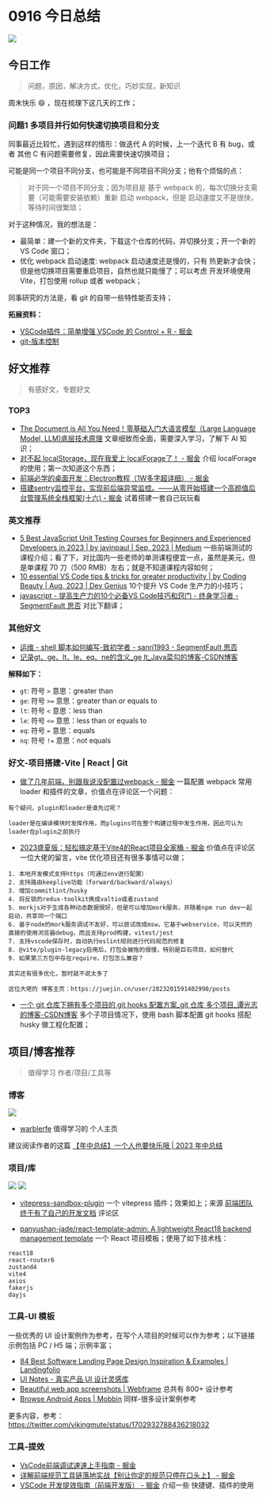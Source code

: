 
# 0916 今日总结

![](http://h2.ioliu.cn/bing/SplugenPass_ZH-CN8347591461_1920x1080.jpg)



## 今日工作
> 问题，原因，解决方式，优化，巧妙实现，新知识

周末快乐 :smile: ，现在梳理下这几天的工作；

### 问题1 多项目并行如何快速切换项目和分支

同事最近比较忙，遇到这样的情形：做迭代 A 的时候，上一个迭代 B 有 bug，或者 其他 C 有问题需要修复，因此需要快速切换项目；

可能是同一个项目不同分支，也可能是不同项目不同分支；他有个烦恼的点：

> 对于同一个项目不同分支；因为项目是 基于 webpack 的，每次切换分支需要（可能需要安装依赖）重新 启动 webpack，但是 启动速度又不是很快，等待时间很繁琐；

对于这种情况，我的想法是：

- 最简单：建一个新的文件夹，下载这个仓库的代码，并切换分支；开一个新的 VS Code 窗口；
- 优化 webpack 启动速度: webpack 启动速度还是慢的，只有 热更新才会快；但是他切换项目需要重启项目，自然也就只能慢了；可以考虑 开发环境使用 Vite，打包使用 rollup 或者 webpack；

同事研究的方法是，看 git 的自带一些特性能否支持；

**拓展资料：**

- [VSCode插件：简单增强 VSCode 的 Control + R - 掘金](https://juejin.cn/post/7276260308515274792)
- [git-版本控制](https://git-scm.com/book/zh/v2/%E8%B5%B7%E6%AD%A5-%E5%85%B3%E4%BA%8E%E7%89%88%E6%9C%AC%E6%8E%A7%E5%88%B6)



## 好文推荐
> 有感好文，专题好文

### TOP3
- [‍​⁡The Document is All You Need！零基础入门大语言模型（Large Language Model, LLM)底层技术原理](https://s3tlxskbq3.feishu.cn/docx/NyPqdCKraoXz9gxNVCfcIFdnnAc) 文章细致而全面，需要深入学习，了解下 AI 知识；<Badge text="todo" />
- [对不起 localStorage，现在我爱上 localForage了！ - 掘金](https://juejin.cn/post/7275943591410483258) 介绍 localForage 的使用；第一次知道这个东西；
- [前端必学的桌面开发：Electron教程（1W多字超详细） - 掘金](https://juejin.cn/post/7277799192961925172)
- [搭建sentry监控平台，实现前后端异常监控。——从零开始搭建一个高颜值后台管理系统全栈框架(十六) - 掘金](https://juejin.cn/post/7275980024262443068)  试着搭建一套自己玩玩看 <Badge text="todo" />

### 英文推荐

- [5 Best JavaScript Unit Testing Courses for Beginners and Experienced Developers in 2023 | by javinpaul | Sep, 2023 | Medium](https://javinpaul.medium.com/5-best-javascript-unit-testing-courses-for-beginners-and-experienced-developers-in-2023-e98fd117c34f) 一些前端测试的课程介绍；看了下，对比国内一些老师的单测课程便宜一点，虽然是美元，但是单课程 70 刀（500 RMB）左右；就是不知道课程内容如何；
- [10 essential VS Code tips & tricks for greater productivity | by Coding Beauty | Aug, 2023 | Dev Genius](https://blog.devgenius.io/vscode-tips-tricks-98c6e2258626) 10个提升 VS Code 生产力的小技巧； 
- [javascript - 提高生产力的10个必备VS Code技巧和窍门 - 终身学习者 - SegmentFault 思否](https://segmentfault.com/a/1190000044154394#item-6)
 对比下翻译；

### 其他好文


- [运维 - shell 脚本如何编写-致初学者 - sanri1993 - SegmentFault 思否](https://segmentfault.com/a/1190000044214953)
- [记录gt、ge、lt、le、eq、ne的含义_ge lt_Java菜勾的博客-CSDN博客](https://blog.csdn.net/weixin_54345825/article/details/126331345)

**解释如下：**

- `gt`: 符号 `>` 意思：greater than
- `ge`: 符号 `>=` 意思：greater than or equals to
- `lt`: 符号 `<` 意思：less than
- `le`: 符号 `<=` 意思：less than or equals to
- `eq`: 符号 `=` 意思：equals
- `nq`: 符号 `!=` 意思：not equals


### 好文-项目搭建-Vite | React | Git

- [做了几年前端，别跟我说没配置过webpack - 掘金](https://juejin.cn/post/7277490138518159379) 一篇配置 webpack 常用 loader 和插件的文章，价值点在评论区一个问题：

```
有个疑问，plugin和loader是谁先过呢？

loader是在编译模块时发挥作用，而plugins可在整个构建过程中发生作用，因此可认为loader在plugin之前执行
```


- [2023盛夏版：轻松搞定基于Vite4的React项目全家桶 - 掘金](https://juejin.cn/post/7240838046789812282) 价值点在评论区一位大佬的留言，vite 优化项目还有很多事情可以做；

```
1. 本地开发模式支持https（可通过env进行配置）
2. 支持路由keeplive功能（forward/backward/always）
3. 增加commitlint/husky
4. 将反锁的redux-toolkit换成valtio或者zustand
5. morkjs对于生成各种动态数据很好，但是可以增加mork服务，并随着npm run dev一起启动，共享同一个端口
6. 基于node的mork服务调试不友好，可以尝试改成msw，它基于webservice，可以天然的直接的使用浏览器debug，而且支持prod构建，vitest/jest
7. 支持vscode保存时，自动执行eslint规则进行代码规范的修复
8. @vite/plugin-legacy启用后，打包会被拖的很慢，特别是巨石项目，如何替代
9. 如果第三方包中存在require，打包怎么兼容？

其实还有很多优化，暂时就不说太多了

这位大佬的 博客主页：https://juejin.cn/user/2823201591402990/posts
```

- [一个 git 仓库下拥有多个项目的 git hooks 配置方案_git 仓库 多个项目_谭光志的博客-CSDN博客](https://blog.csdn.net/q411020382/article/details/132042265) 多个子项目情况下，使用 bash 脚本配置 git hooks 搭配 husky 做工程化配置；


## 项目/博客推荐
> 值得学习 作者/项目/工具等

### 博客
![](./imgs/warblerfe-blog.png)
- [warblerfe](http://www.warblerfe.top/warblerCenter) 值得学习的 个人主页

建议阅读作者的这篇 [【年中总结】一个人也要快乐哦 | 2023 年中总结](https://juejin.cn/post/7254855511305601080)



### 项目/库

![](./imgs/vitepress-sandbox.png)
![](./imgs/vitepress-sandbox-result.png)
- [vitepress-sandbox-plugin](https://vitepress-sandbox.js-bridge.com/get-started/introduction.html) 一个 vitepress 插件；效果如上；来源 [前端团队终于有了自己的开发文档](https://juejin.cn/post/7243520456979398693#heading-6) 评论区

- [panyushan-jade/react-template-admin: A lightweight React18 backend management template](https://github.com/panyushan-jade/react-template-admin) 一个 React 项目模板；使用了如下技术栈：

```
react18
react-router6
zustand4
vite4
axios
fakerjs
dayjs
```

### 工具-UI 模板 <Badge type="tip" text="设计模板" /> <Badge type="tip" text="UI 模板" />

一些优秀的 UI 设计案例作为参考，在写个人项目的时候可以作为参考；以下链接示例包括 PC / H5 端；示例丰富；

- [84 Best Software Landing Page Design Inspiration & Examples | Landingfolio](https://www.landingfolio.com/inspiration/landing-page/software)
- [UI Notes - 真实产品 UI 设计灵感库](https://uinotes.com/)
- [Beautiful web app screenshots | Webframe](https://webframe.xyz/) 总共有 800+ 设计参考
- [Browse Android Apps | Mobbin](https://mobbin.com/browse/android/apps) 同样-很多设计案例参考

更多内容，参考：https://twitter.com/vikingmute/status/1702932788436218032
### 工具-提效

- [VsCode前端调试速速上手指南 - 掘金](https://juejin.cn/post/7247897453915045949)
- [详解前端规范工具链落地实战【别让你定的规范只停在口头上】 - 掘金](https://juejin.cn/post/6862341107859062791)
- [VSCode 开发提效指南（前端开发版） - 掘金](https://juejin.cn/post/7276628114981388349#heading-9) 介绍一些 快捷键、插件的使用

